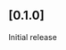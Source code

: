 [comment]: <> (~~~~~~~~CHANGELOG Template - Enter Changes Under [Unreleased]~~~~~~~~)
[comment]: <> (###Fixed)
[comment]: <> (###Added)
[comment]: <> (###Changed)
[comment]: <> (###Deprecated)
[comment]: <> (###Removed)
[comment]: <> (###Security)
[comment]: <> (~~~~~~~~~~~~~~~~~~~~~~~~~CHANGELOG Template~~~~~~~~~~~~~~~~~~~~~~~~~~)

## [0.1.0]
Initial release